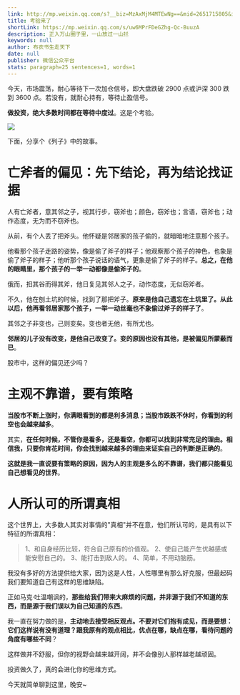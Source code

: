 ```yaml
---
link: http://mp.weixin.qq.com/s?__biz=MzAxMjM4MTEwNg==&mid=2651715805&idx=1&sn=e1bef83e06f5ac2e5f1b9e46bbb41cc9&chksm=804be600b73c6f169960828446921a2955bef18cf1c7c90822c6b5f4a8d0337bf2d4dc536991#rd
title: 考验来了
shortLink: https://mp.weixin.qq.com/s/uw6MPrFDeGZhg-Qc-BuuzA
description: 正入万山圈子里，一山放过一山拦
keywords: null
author: 布衣书生走天下
date: null
publisher: 微信公众平台
stats: paragraph=25 sentences=1, words=1
---
```


今天，市场震荡，耐心等待下一次加仓信号，即大盘跌破 2900 点或沪深 300 跌到 3600 点。若没有，就耐心持有，等待止盈信号。

**做投资，绝大多数时间都在等待中度过**。这是个考验。

![](https://mmbiz.qpic.cn/mmbiz_png/52ldaLQ7yeRQQXPAcPmNVTAKHdKwmVLNickoF6x8dsWYHWOV884bHwgfu94s2W9fJHLIkaEh05Lk0Fazg1YvDxg/640?wx_fmt=png&wxfrom=5&wx_lazy=1&wx_co=1)

下面，分享个《列子》中的故事。

# 亡斧者的偏见：先下结论，再为结论找证据

人有亡斧者，意其邻之子，视其行步，窃斧也；颜色，窃斧也；言语，窃斧也；动作态度，无为而不窃斧也。

从前，有个人丢了把斧头。他怀疑是邻居家的孩子偷的，就暗暗地注意那个孩子。

他看那个孩子走路的姿势，像是偷了斧子的样子；他观察那个孩子的神色，也象是偷了斧子的样子；他听那个孩子说话的语气，更象是偷了斧子的样子。**总之，在他的眼睛里，那个孩子的一举一动都像是偷斧子的**。

俄而，抇其谷而得其斧，他日复见其邻人之子，动作态度，无似窃斧者。

不久，他在刨土坑的时候，找到了那把斧子。**原来是他自己遗忘在土坑里了。从此以后，他再看邻居家那个孩子，一举一动丝毫也不象偷过斧子的样子了**。

其邻之子非变也，己则变矣。变也者无他，有所尤也。

**邻居的儿子没有改变，是他自己改变了。变的原因也没有其他，是被偏见所蒙蔽而已**。

股市中，这样的偏见还少吗？

# 主观不靠谱，要有策略

**当股市不断上涨时，你满眼看到的都是利多消息；当股市跌跌不休时，你看到的利空也会越来越多**。

其实，**在任何时候，不管你是看多，还是看空，你都可以找到非常充足的理由。相信我，只要你肯花时间，你会找到越来越多的理由来证实自己的判断是正确的**。

**这就是我一直说要有策略的原因，因为人的主观是多么的不靠谱，我们都只能看见自己想看见的世界**。

# 人所认可的所谓真相

这个世界上，大多数人其实对事情的"真相"并不在意，他们所认可的，是具有以下特征的所谓真相：

> 1、和自身经历比较，符合自己原有的价值观。
> 2、使自己能产生优越感或能安慰自己的。
> 3、能打击到敌人的。
> 4、简单，不用动脑筋。

我没有多好的方法提供给大家，因为这是人性，人性哪里有那么好克服，但最起码我们要知道自己有这样的思维缺陷。

正如马克·吐温嘲讽的，**那些给我们带来大麻烦的问题，并非源于我们不知道的东西，而是源于我们误以为自己知道的东西**。

我一直在努力做的是，**主动地去接受相反观点。不要对它们抱有成见，而是要想：它们这样说有没有道理？跟我原有的观点相比，优点在哪，缺点在哪，看待问题的角度有哪些不同**？

这样做并不舒服，但你的视野会越来越开阔，并不会像别人那样越老越顽固。

投资做久了，真的会进化你的思维方式。

今天就简单聊到这里，晚安~
